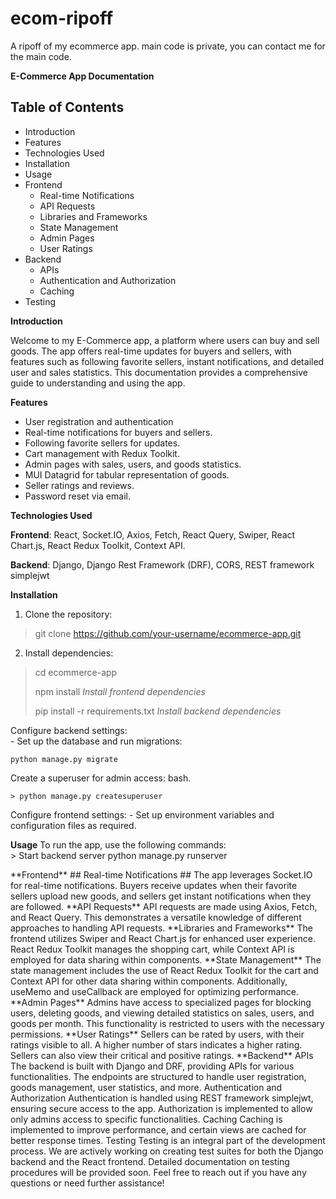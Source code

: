 # ecom-ripoff
A ripoff of my ecommerce app. main code is private, you can contact me for the main code.  

**E-Commerce App Documentation**
## Table of Contents
- Introduction
- Features
- Technologies Used
- Installation
- Usage
- Frontend
    - Real-time Notifications
    - API Requests
    - Libraries and Frameworks
    - State Management
    - Admin Pages
    - User Ratings
- Backend
    - APIs
    - Authentication and Authorization
    - Caching
- Testing  

**Introduction**

Welcome to my E-Commerce app, a platform where users can buy and sell goods. The app offers real-time updates for buyers and sellers, with features such as following favorite sellers, instant notifications, and detailed user and sales statistics. This documentation provides a comprehensive guide to understanding and using the app.  

**Features**
- User registration and authentication
- Real-time notifications for buyers and sellers.
- Following favorite sellers for updates.
- Cart management with Redux Toolkit.
- Admin pages with sales, users, and goods statistics.
- MUI Datagrid for tabular representation of goods.
- Seller ratings and reviews.
- Password reset via email.  

**Technologies Used**  

**Frontend**: React, Socket.IO, Axios, Fetch, React Query, Swiper, React Chart.js, React Redux Toolkit, Context API.  

**Backend**: Django, Django Rest Framework (DRF), CORS, REST framework simplejwt  

**Installation**
1. Clone the repository:
> git clone https://github.com/your-username/ecommerce-app.git
2. Install dependencies:
> 
> cd ecommerce-app
>
> npm install
> *Install frontend dependencies*
> 
> pip install -r requirements.txt
> *Install backend dependencies*
> 
Configure backend settings:  
    - Set up the database and run migrations:  
    
    python manage.py migrate  
    
Create a superuser for admin access:
bash.

    > python manage.py createsuperuser  

Configure frontend settings:
    - Set up environment variables and configuration files as required.  
    
**Usage**
To run the app, use the following commands:  
    > Start backend server
python manage.py runserver

<!--Start frontend
npm start--!>

**Frontend**
 ## Real-time Notifications ##
The app leverages Socket.IO for real-time notifications. Buyers receive updates when their favorite sellers upload new goods, and sellers get instant notifications when they are followed.

**API Requests**
API requests are made using Axios, Fetch, and React Query. This demonstrates a versatile knowledge of different approaches to handling API requests.

**Libraries and Frameworks**  

The frontend utilizes Swiper and React Chart.js for enhanced user experience. React Redux Toolkit manages the shopping cart, while Context API is employed for data sharing within components.

**State Management**  

The state management includes the use of React Redux Toolkit for the cart and Context API for other data sharing within components. Additionally, useMemo and useCallback are employed for optimizing performance.

**Admin Pages**  

Admins have access to specialized pages for blocking users, deleting goods, and viewing detailed statistics on sales, users, and goods per month. This functionality is restricted to users with the necessary permissions.

**User Ratings**  

Sellers can be rated by users, with their ratings visible to all. A higher number of stars indicates a higher rating. Sellers can also view their critical and positive ratings.

**Backend**
APIs
The backend is built with Django and DRF, providing APIs for various functionalities. The endpoints are structured to handle user registration, goods management, user statistics, and more.

Authentication and Authorization
Authentication is handled using REST framework simplejwt, ensuring secure access to the app. Authorization is implemented to allow only admins access to specific functionalities.

Caching
Caching is implemented to improve performance, and certain views are cached for better response times.

Testing
Testing is an integral part of the development process. We are actively working on creating test suites for both the Django backend and the React frontend. Detailed documentation on testing procedures will be provided soon.

Feel free to reach out if you have any questions or need further assistance!






